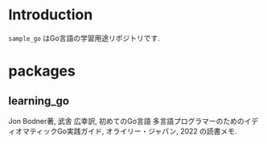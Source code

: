 # Introduction

`sample_go` はGo言語の学習用途リポジトリです.

# packages

## learning_go

Jon Bodner著, 武舎 広幸訳, 初めてのGo言語 多言語プログラマーのためのイディオマティックGo実践ガイド, オライリー・ジャパン, 2022 の読書メモ.
